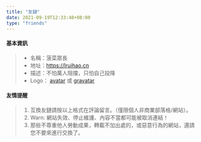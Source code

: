 ```yaml
---
title: "友鏈"
date: 2021-09-19T12:33:48+08:00
type: "friends"
---
```


<!--
> 暫時不接受友鏈！  
> Warn: 超過兩年為更新或長期挂掉的站點將被取消！ 
-->

#### 基本資訊
> - 名稱：菠菜眾長
> - 地址：<https://lruihao.cn>
> - 描述：不怕萬人阻擋，只怕自己投降
> - Logo： [avatar](https://lruihao.cn/images/avatar.jpg) 或 [gravatar](https://gravatar.loli.net/avatar/3f985efb5907ca52944a3cd7edd51606?d=wavatar&v=1.3.10)

#### 友情提醒
> 1. 互換友鏈請按以上格式在評論留言。（僅限個人非商業部落格/網站）。
> 2. Warn: 網站失效、停止維護、內容不當都可能被取消連結！
> 3. 那些不尊重他人勞動成果，轉載不加出處的，或惡意行為的網站，還請您不要來進行交換了。